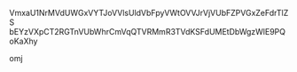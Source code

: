 VmxaU1NrMVdUWGxVYTJoVVlsUldVbFpyVWtOVVJrVjVUbFZPVGxZeFdrTlZS
bEYzVXpCT2RGTnVUbWhrCmVqQTVRMmR3TVdKSFdUMEtDbWgzWlE9PQoKaXhy

omj